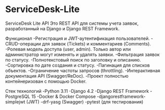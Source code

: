 # ServiceDesk-Lite
ServiceDesk Lite API
Это REST API для системы учета заявок, разработанный на Django и Django REST Framework.

Функционал
-Регистрация и JWT-аутентификация пользователей.
-CRUD-операции для заявок (Tickets) и комментариев (Comments).
-Ролевая модель доступа (user, admin). Только автор или администратор могут изменять и удалять заявки.
-Фильтрация заявок по статусу.
-Полнотекстовый поиск по заголовку и описанию.
-Сортировка по дате создания и статусу.
-Пагинация для списков объектов.
-Ограничение частоты запросов (throttling).
-Интерактивная документация API (Swagger/ReDoc).
-Проект полностью контейнеризован с помощью Docker.


Стек технологий
-Python 3.11
-Django 4.2
-Django REST Framework
-PostgreSQL 15
-Docker & Docker Compose
-djangorestframework-simplejwt (JWT)
-drf-yasg (Swagger)
-pytest (для тестирования)
